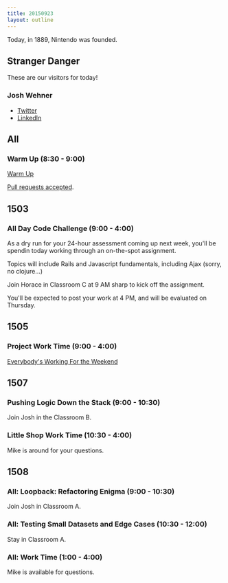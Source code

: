 ```yaml
---
title: 20150923
layout: outline
---
```


Today, in 1889, Nintendo was founded.

## Stranger Danger

These are our visitors for today!

### Josh Wehner

* [Twitter](https://twitter.com/jaw6)
* [LinkedIn](https://www.linkedin.com/in/joshuawehner)


## All

### Warm Up (8:30 - 9:00)

[Warm Up](https://thewarmup.herokuapp.com)

[Pull requests accepted](https://github.com/mikedao/the-warm-up).


## 1503

### All Day Code Challenge (9:00 - 4:00)

As a dry run for your 24-hour assessment coming up next week, you'll
be spendin today working through an on-the-spot assignment.

Topics will include Rails and Javascript fundamentals, including Ajax
(sorry, no clojure...)

Join Horace in Classroom C at 9 AM sharp to kick off the assignment.

You'll be expected to post your work at 4 PM, and will be evaluated
on Thursday.


## 1505

### Project Work Time (9:00 - 4:00)

[Everybody's Working For the Weekend](https://youtu.be/zL8G5pBZ5CI?t=2m22s)


## 1507

### Pushing Logic Down the Stack (9:00 - 10:30)

Join Josh in the Classroom B.

### Little Shop Work Time (10:30 - 4:00)

Mike is around for your questions.


## 1508

### All: Loopback: Refactoring Enigma (9:00 - 10:30)

Join Josh in Classroom A.

### All: Testing Small Datasets and Edge Cases (10:30 - 12:00)

Stay in Classroom A.

### All: Work Time (1:00 - 4:00)

Mike is available for questions.